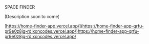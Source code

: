SPACE FINDER

(Description soon to come)

[https://home-finder-app.vercel.app/](https://home-finder-app-qrfu-pr9e0z8jg-rdixoncodes.vercel.app/)https://home-finder-app-qrfu-pr9e0z8jg-rdixoncodes.vercel.app/

